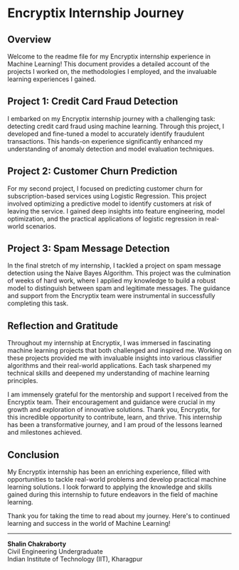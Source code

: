 # Encryptix Internship Journey

## Overview

Welcome to the readme file for my Encryptix internship experience in Machine Learning! This document provides a detailed account of the projects I worked on, the methodologies I employed, and the invaluable learning experiences I gained.

## Project 1: Credit Card Fraud Detection

I embarked on my Encryptix internship journey with a challenging task: detecting credit card fraud using machine learning. Through this project, I developed and fine-tuned a model to accurately identify fraudulent transactions. This hands-on experience significantly enhanced my understanding of anomaly detection and model evaluation techniques.

## Project 2: Customer Churn Prediction

For my second project, I focused on predicting customer churn for subscription-based services using Logistic Regression. This project involved optimizing a predictive model to identify customers at risk of leaving the service. I gained deep insights into feature engineering, model optimization, and the practical applications of logistic regression in real-world scenarios.

## Project 3: Spam Message Detection

In the final stretch of my internship, I tackled a project on spam message detection using the Naive Bayes Algorithm. This project was the culmination of weeks of hard work, where I applied my knowledge to build a robust model to distinguish between spam and legitimate messages. The guidance and support from the Encryptix team were instrumental in successfully completing this task.

## Reflection and Gratitude

Throughout my internship at Encryptix, I was immersed in fascinating machine learning projects that both challenged and inspired me. Working on these projects provided me with invaluable insights into various classifier algorithms and their real-world applications. Each task sharpened my technical skills and deepened my understanding of machine learning principles.

I am immensely grateful for the mentorship and support I received from the Encryptix team. Their encouragement and guidance were crucial in my growth and exploration of innovative solutions. Thank you, Encryptix, for this incredible opportunity to contribute, learn, and thrive. This internship has been a transformative journey, and I am proud of the lessons learned and milestones achieved.

## Conclusion

My Encryptix internship has been an enriching experience, filled with opportunities to tackle real-world problems and develop practical machine learning solutions. I look forward to applying the knowledge and skills gained during this internship to future endeavors in the field of machine learning.

Thank you for taking the time to read about my journey. Here's to continued learning and success in the world of Machine Learning!

---
**Shalin Chakraborty**  
Civil Engineering Undergraduate  
Indian Institute of Technology (IIT), Kharagpur
